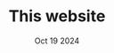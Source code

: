 ---
title: 'This website'
description: "My personal website"
date: 'Oct 19 2024'
lang: 'TypeScript, Tailwind, Svelte Kit'
redirect: 'blog/newsite'
---